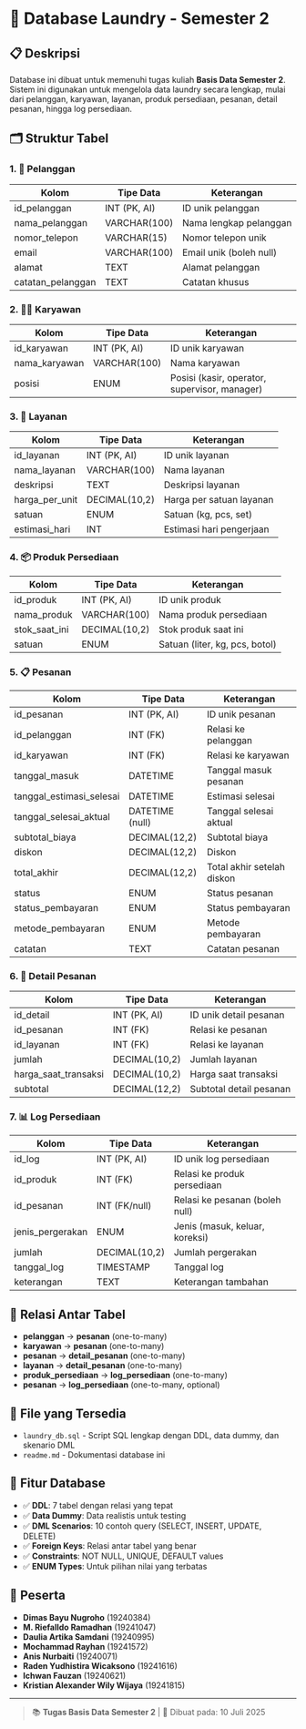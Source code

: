 # 🧺 Database Laundry - Semester 2

## 📋 Deskripsi
Database ini dibuat untuk memenuhi tugas kuliah **Basis Data Semester 2**. Sistem ini digunakan untuk mengelola data laundry secara lengkap, mulai dari pelanggan, karyawan, layanan, produk persediaan, pesanan, detail pesanan, hingga log persediaan.

## 🗂️ Struktur Tabel

### 1. 👤 **Pelanggan**
| Kolom            | Tipe Data         | Keterangan                |
|------------------|------------------|---------------------------|
| id_pelanggan     | INT (PK, AI)     | ID unik pelanggan         |
| nama_pelanggan   | VARCHAR(100)     | Nama lengkap pelanggan    |
| nomor_telepon    | VARCHAR(15)      | Nomor telepon unik        |
| email            | VARCHAR(100)     | Email unik (boleh null)   |
| alamat           | TEXT             | Alamat pelanggan          |
| catatan_pelanggan| TEXT             | Catatan khusus            |

### 2. 👨‍💼 **Karyawan**
| Kolom         | Tipe Data     | Keterangan            |
|---------------|--------------|-----------------------|
| id_karyawan   | INT (PK, AI) | ID unik karyawan      |
| nama_karyawan | VARCHAR(100) | Nama karyawan         |
| posisi        | ENUM         | Posisi (kasir, operator, supervisor, manager) |

### 3. 🧼 **Layanan**
| Kolom          | Tipe Data      | Keterangan                |
|----------------|---------------|---------------------------|
| id_layanan     | INT (PK, AI)  | ID unik layanan           |
| nama_layanan   | VARCHAR(100)  | Nama layanan              |
| deskripsi      | TEXT          | Deskripsi layanan         |
| harga_per_unit | DECIMAL(10,2) | Harga per satuan layanan  |
| satuan         | ENUM          | Satuan (kg, pcs, set)     |
| estimasi_hari  | INT           | Estimasi hari pengerjaan  |

### 4. 📦 **Produk Persediaan**
| Kolom         | Tipe Data      | Keterangan                |
|---------------|---------------|---------------------------|
| id_produk     | INT (PK, AI)  | ID unik produk            |
| nama_produk   | VARCHAR(100)  | Nama produk persediaan    |
| stok_saat_ini | DECIMAL(10,2) | Stok produk saat ini      |
| satuan        | ENUM          | Satuan (liter, kg, pcs, botol) |

### 5. 📋 **Pesanan**
| Kolom                  | Tipe Data         | Keterangan                        |
|------------------------|------------------|-----------------------------------|
| id_pesanan             | INT (PK, AI)     | ID unik pesanan                   |
| id_pelanggan           | INT (FK)         | Relasi ke pelanggan               |
| id_karyawan            | INT (FK)         | Relasi ke karyawan                |
| tanggal_masuk          | DATETIME         | Tanggal masuk pesanan             |
| tanggal_estimasi_selesai| DATETIME        | Estimasi selesai                  |
| tanggal_selesai_aktual | DATETIME (null)  | Tanggal selesai aktual            |
| subtotal_biaya         | DECIMAL(12,2)    | Subtotal biaya                    |
| diskon                 | DECIMAL(12,2)    | Diskon                            |
| total_akhir            | DECIMAL(12,2)    | Total akhir setelah diskon        |
| status                 | ENUM             | Status pesanan                    |
| status_pembayaran      | ENUM             | Status pembayaran                 |
| metode_pembayaran      | ENUM             | Metode pembayaran                 |
| catatan                | TEXT             | Catatan pesanan                   |

### 6. 📝 **Detail Pesanan**
| Kolom                | Tipe Data      | Keterangan                |
|----------------------|---------------|---------------------------|
| id_detail            | INT (PK, AI)  | ID unik detail pesanan    |
| id_pesanan           | INT (FK)      | Relasi ke pesanan         |
| id_layanan           | INT (FK)      | Relasi ke layanan         |
| jumlah               | DECIMAL(10,2) | Jumlah layanan            |
| harga_saat_transaksi | DECIMAL(10,2) | Harga saat transaksi      |
| subtotal             | DECIMAL(12,2) | Subtotal detail pesanan   |

### 7. 📊 **Log Persediaan**
| Kolom            | Tipe Data      | Keterangan                |
|------------------|---------------|---------------------------|
| id_log           | INT (PK, AI)  | ID unik log persediaan    |
| id_produk        | INT (FK)      | Relasi ke produk persediaan |
| id_pesanan       | INT (FK/null) | Relasi ke pesanan (boleh null) |
| jenis_pergerakan | ENUM          | Jenis (masuk, keluar, koreksi) |
| jumlah           | DECIMAL(10,2) | Jumlah pergerakan         |
| tanggal_log      | TIMESTAMP     | Tanggal log               |
| keterangan       | TEXT          | Keterangan tambahan       |

## 🔗 Relasi Antar Tabel
- **pelanggan** → **pesanan** (one-to-many)
- **karyawan** → **pesanan** (one-to-many)
- **pesanan** → **detail_pesanan** (one-to-many)
- **layanan** → **detail_pesanan** (one-to-many)
- **produk_persediaan** → **log_persediaan** (one-to-many)
- **pesanan** → **log_persediaan** (one-to-many, optional)

## 📁 File yang Tersedia
- `laundry_db.sql` - Script SQL lengkap dengan DDL, data dummy, dan skenario DML
- `readme.md` - Dokumentasi database ini

## 🎯 Fitur Database
- ✅ **DDL**: 7 tabel dengan relasi yang tepat
- ✅ **Data Dummy**: Data realistis untuk testing
- ✅ **DML Scenarios**: 10 contoh query (SELECT, INSERT, UPDATE, DELETE)
- ✅ **Foreign Keys**: Relasi antar tabel yang benar
- ✅ **Constraints**: NOT NULL, UNIQUE, DEFAULT values
- ✅ **ENUM Types**: Untuk pilihan nilai yang terbatas

## 👥 Peserta
- **Dimas Bayu Nugroho** (19240384)
- **M. Riefalldo Ramadhan** (19241047)
- **Daulia Artika Samdani** (19240995)
- **Mochammad Rayhan** (19241572)
- **Anis Nurbaiti** (19240071)
- **Raden Yudhistira Wicaksono** (19241616)
- **Ichwan Fauzan** (19240621)
- **Kristian Alexander Wily Wijaya** (19241815)

---

> 📚 **Tugas Basis Data Semester 2** | 📅 Dibuat pada: 10 Juli 2025
